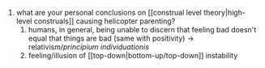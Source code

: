 1. what are your personal conclusions on [[construal level theory|high-level construals]] causing helicopter parenting?
	1. humans, in general, being unable to discern that feeling bad doesn't equal that things are bad (same with positivity) → relativism/*principium individuationis*
	2. feeling/illusion of [[top-down|bottom-up/top-down]] instability